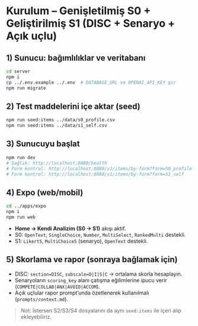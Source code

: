 # Kurulum – Genişletilmiş S0 + Geliştirilmiş S1 (DISC + Senaryo + Açık uçlu)

## 1) Sunucu: bağımlılıklar ve veritabanı
```bash
cd server
npm i
cp ../.env.example ../.env  # DATABASE_URL ve OPENAI_API_KEY gir
npm run migrate
```

## 2) Test maddelerini içe aktar (seed)
```bash
npm run seed:items ../data/s0_profile.csv
npm run seed:items ../data/s1_self.csv
```

## 3) Sunucuyu başlat
```bash
npm run dev
# Sağlık: http://localhost:8080/health
# Form kontrol: http://localhost:8080/v1/items/by-form?form=S0_profile
# Form kontrol: http://localhost:8080/v1/items/by-form?form=S1_self
```

## 4) Expo (web/mobil)
```bash
cd ../apps/expo
npm i
npm run web
```
- **Home → Kendi Analizim (S0 → S1)** akışı aktif.
- S0: `OpenText`, `SingleChoice`, `Number`, `MultiSelect`, `RankedMulti` destekli.
- S1: `Likert5`, `MultiChoice5` (senaryo), `OpenText` destekli.

## 5) Skorlama ve rapor (sonraya bağlamak için)
- DISC: `section=DISC`, `subscale=D|I|S|C` → ortalama skorla hesaplayın.
- Senaryoların `scoring_key` alanı çatışma eğilimlerine ipucu verir (`COMPETE|COLLAB|ANX|AVOID|ACCOM`).
- Açık uçlular rapor prompt’unda özetlenerek kullanılmalı (`prompts/context.md`).

> Not: İstersen S2/S3/S4 dosyalarını da aynı `seed:items` ile içeri alıp ekleyebiliriz.

